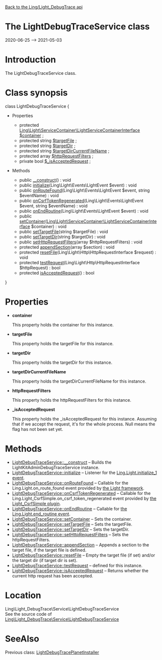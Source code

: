 [Back to the Ling/Light_DebugTrace api](https://github.com/lingtalfi/Light_DebugTrace/blob/master/doc/api/Ling/Light_DebugTrace.md)



The LightDebugTraceService class
================
2020-06-25 --> 2021-05-03






Introduction
============

The LightDebugTraceService class.



Class synopsis
==============


class <span class="pl-k">LightDebugTraceService</span>  {

- Properties
    - protected [Ling\Light\ServiceContainer\LightServiceContainerInterface](https://github.com/lingtalfi/Light/blob/master/doc/api/Ling/Light/ServiceContainer/LightServiceContainerInterface.md) [$container](#property-container) ;
    - protected string [$targetFile](#property-targetFile) ;
    - protected string [$targetDir](#property-targetDir) ;
    - protected string [$targetDirCurrentFileName](#property-targetDirCurrentFileName) ;
    - protected array [$httpRequestFilters](#property-httpRequestFilters) ;
    - private bool [$_isAcceptedRequest](#property-_isAcceptedRequest) ;

- Methods
    - public [__construct](https://github.com/lingtalfi/Light_DebugTrace/blob/master/doc/api/Ling/Light_DebugTrace/Service/LightDebugTraceService/__construct.md)() : void
    - public [initialize](https://github.com/lingtalfi/Light_DebugTrace/blob/master/doc/api/Ling/Light_DebugTrace/Service/LightDebugTraceService/initialize.md)(Ling\Light\Events\LightEvent $event) : void
    - public [onRouteFound](https://github.com/lingtalfi/Light_DebugTrace/blob/master/doc/api/Ling/Light_DebugTrace/Service/LightDebugTraceService/onRouteFound.md)(Ling\Light\Events\LightEvent $event, string $eventName) : void
    - public [onCsrfTokenRegenerated](https://github.com/lingtalfi/Light_DebugTrace/blob/master/doc/api/Ling/Light_DebugTrace/Service/LightDebugTraceService/onCsrfTokenRegenerated.md)(Ling\Light\Events\LightEvent $event, string $eventName) : void
    - public [onEndRoutine](https://github.com/lingtalfi/Light_DebugTrace/blob/master/doc/api/Ling/Light_DebugTrace/Service/LightDebugTraceService/onEndRoutine.md)(Ling\Light\Events\LightEvent $event) : void
    - public [setContainer](https://github.com/lingtalfi/Light_DebugTrace/blob/master/doc/api/Ling/Light_DebugTrace/Service/LightDebugTraceService/setContainer.md)([Ling\Light\ServiceContainer\LightServiceContainerInterface](https://github.com/lingtalfi/Light/blob/master/doc/api/Ling/Light/ServiceContainer/LightServiceContainerInterface.md) $container) : void
    - public [setTargetFile](https://github.com/lingtalfi/Light_DebugTrace/blob/master/doc/api/Ling/Light_DebugTrace/Service/LightDebugTraceService/setTargetFile.md)(string $targetFile) : void
    - public [setTargetDir](https://github.com/lingtalfi/Light_DebugTrace/blob/master/doc/api/Ling/Light_DebugTrace/Service/LightDebugTraceService/setTargetDir.md)(string $targetDir) : void
    - public [setHttpRequestFilters](https://github.com/lingtalfi/Light_DebugTrace/blob/master/doc/api/Ling/Light_DebugTrace/Service/LightDebugTraceService/setHttpRequestFilters.md)(array $httpRequestFilters) : void
    - protected [appendSection](https://github.com/lingtalfi/Light_DebugTrace/blob/master/doc/api/Ling/Light_DebugTrace/Service/LightDebugTraceService/appendSection.md)(array $section) : void
    - protected [resetFile](https://github.com/lingtalfi/Light_DebugTrace/blob/master/doc/api/Ling/Light_DebugTrace/Service/LightDebugTraceService/resetFile.md)(Ling\Light\Http\HttpRequestInterface $request) : void
    - protected [testRequest](https://github.com/lingtalfi/Light_DebugTrace/blob/master/doc/api/Ling/Light_DebugTrace/Service/LightDebugTraceService/testRequest.md)(Ling\Light\Http\HttpRequestInterface $httpRequest) : bool
    - protected [isAcceptedRequest](https://github.com/lingtalfi/Light_DebugTrace/blob/master/doc/api/Ling/Light_DebugTrace/Service/LightDebugTraceService/isAcceptedRequest.md)() : bool

}




Properties
=============

- <span id="property-container"><b>container</b></span>

    This property holds the container for this instance.
    
    

- <span id="property-targetFile"><b>targetFile</b></span>

    This property holds the targetFile for this instance.
    
    

- <span id="property-targetDir"><b>targetDir</b></span>

    This property holds the targetDir for this instance.
    
    

- <span id="property-targetDirCurrentFileName"><b>targetDirCurrentFileName</b></span>

    This property holds the targetDirCurrentFileName for this instance.
    
    

- <span id="property-httpRequestFilters"><b>httpRequestFilters</b></span>

    This property holds the httpRequestFilters for this instance.
    
    

- <span id="property-_isAcceptedRequest"><b>_isAcceptedRequest</b></span>

    This property holds the _isAcceptedRequest for this instance.
    Assuming that if we accept the request, it's for the whole process.
    Null means the flag has not been set yet.
    
    



Methods
==============

- [LightDebugTraceService::__construct](https://github.com/lingtalfi/Light_DebugTrace/blob/master/doc/api/Ling/Light_DebugTrace/Service/LightDebugTraceService/__construct.md) &ndash; Builds the LightKitAdminDebugTraceService instance.
- [LightDebugTraceService::initialize](https://github.com/lingtalfi/Light_DebugTrace/blob/master/doc/api/Ling/Light_DebugTrace/Service/LightDebugTraceService/initialize.md) &ndash; Listener for the [Ling.Light.initialize_1 event](https://github.com/lingtalfi/Light/blob/master/personal/mydoc/pages/events.md).
- [LightDebugTraceService::onRouteFound](https://github.com/lingtalfi/Light_DebugTrace/blob/master/doc/api/Ling/Light_DebugTrace/Service/LightDebugTraceService/onRouteFound.md) &ndash; Callable for the Ling.Light.on_route_found event provided by [the Light framework](https://github.com/lingtalfi/Light).
- [LightDebugTraceService::onCsrfTokenRegenerated](https://github.com/lingtalfi/Light_DebugTrace/blob/master/doc/api/Ling/Light_DebugTrace/Service/LightDebugTraceService/onCsrfTokenRegenerated.md) &ndash; Callable for the Ling.Light_CsrfSimple.on_csrf_token_regenerated event provided by [the Light_CsrfSimple plugin](Light_CsrfSimple).
- [LightDebugTraceService::onEndRoutine](https://github.com/lingtalfi/Light_DebugTrace/blob/master/doc/api/Ling/Light_DebugTrace/Service/LightDebugTraceService/onEndRoutine.md) &ndash; Callable for [the Ling.Light.end_routine event](https://github.com/lingtalfi/Light/blob/master/personal/mydoc/pages/events.md).
- [LightDebugTraceService::setContainer](https://github.com/lingtalfi/Light_DebugTrace/blob/master/doc/api/Ling/Light_DebugTrace/Service/LightDebugTraceService/setContainer.md) &ndash; Sets the container.
- [LightDebugTraceService::setTargetFile](https://github.com/lingtalfi/Light_DebugTrace/blob/master/doc/api/Ling/Light_DebugTrace/Service/LightDebugTraceService/setTargetFile.md) &ndash; Sets the targetFile.
- [LightDebugTraceService::setTargetDir](https://github.com/lingtalfi/Light_DebugTrace/blob/master/doc/api/Ling/Light_DebugTrace/Service/LightDebugTraceService/setTargetDir.md) &ndash; Sets the targetDir.
- [LightDebugTraceService::setHttpRequestFilters](https://github.com/lingtalfi/Light_DebugTrace/blob/master/doc/api/Ling/Light_DebugTrace/Service/LightDebugTraceService/setHttpRequestFilters.md) &ndash; Sets the httpRequestFilters.
- [LightDebugTraceService::appendSection](https://github.com/lingtalfi/Light_DebugTrace/blob/master/doc/api/Ling/Light_DebugTrace/Service/LightDebugTraceService/appendSection.md) &ndash; Appends a section to the target file, if the target file is defined.
- [LightDebugTraceService::resetFile](https://github.com/lingtalfi/Light_DebugTrace/blob/master/doc/api/Ling/Light_DebugTrace/Service/LightDebugTraceService/resetFile.md) &ndash; Empty the target file (if set) and/or the target dir (if target dir is set).
- [LightDebugTraceService::testRequest](https://github.com/lingtalfi/Light_DebugTrace/blob/master/doc/api/Ling/Light_DebugTrace/Service/LightDebugTraceService/testRequest.md) &ndash; defined for this instance.
- [LightDebugTraceService::isAcceptedRequest](https://github.com/lingtalfi/Light_DebugTrace/blob/master/doc/api/Ling/Light_DebugTrace/Service/LightDebugTraceService/isAcceptedRequest.md) &ndash; Returns whether the current http request has been accepted.





Location
=============
Ling\Light_DebugTrace\Service\LightDebugTraceService<br>
See the source code of [Ling\Light_DebugTrace\Service\LightDebugTraceService](https://github.com/lingtalfi/Light_DebugTrace/blob/master/Service/LightDebugTraceService.php)



SeeAlso
==============
Previous class: [LightDebugTracePlanetInstaller](https://github.com/lingtalfi/Light_DebugTrace/blob/master/doc/api/Ling/Light_DebugTrace/Light_PlanetInstaller/LightDebugTracePlanetInstaller.md)<br>
